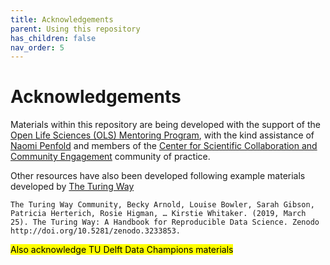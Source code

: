 ```yaml
---
title: Acknowledgements
parent: Using this repository
has_children: false
nav_order: 5
---
```


# Acknowledgements

Materials within this repository are being developed with the support of the [Open Life Sciences (OLS) Mentoring Program](https://openlifesci.org), with the kind assistance of [Naomi Penfold](https://github.com/npscience) and members of the [Center for Scientific Collaboration and Community Engagement](https://www.cscce.org) community of practice.

Other resources have also been developed following example materials developed by [The Turing Way](https://the-turing-way.netlify.app/welcome)

`The Turing Way Community, Becky Arnold, Louise Bowler, Sarah Gibson, Patricia Herterich, Rosie Higman, … Kirstie Whitaker. (2019, March 25). The Turing Way: A Handbook for Reproducible Data Science. Zenodo http://doi.org/10.5281/zenodo.3233853.`

<mark>Also acknowledge TU Delft Data Champions materials</mark>
